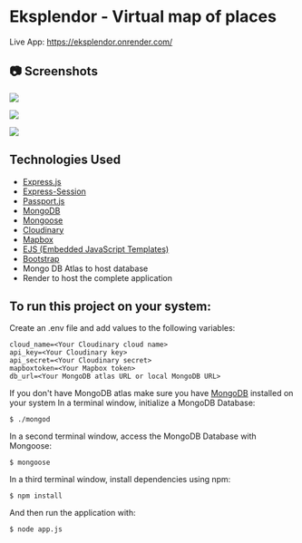 
# Eksplendor - Virtual map of places

Live App: https://eksplendor.onrender.com/

## 📷 Screenshots

![](https://res.cloudinary.com/dwvei3ags/image/upload/v1694801540/Zrzut_ekranu_2023-09-15_200617_g8syfn.png)

![](https://res.cloudinary.com/dwvei3ags/image/upload/v1694801540/Zrzut_ekranu_2023-09-15_201154_ku4f4l.png)

![](https://res.cloudinary.com/dwvei3ags/image/upload/v1694801537/Zrzut_ekranu_2023-09-15_200741_wqlini.png)



## Technologies Used

- [Express.js](https://github.com/expressjs/express)
- [Express-Session](https://github.com/expressjs/session)
- [Passport.js](https://github.com/jaredhanson/passport)
- [MongoDB](https://github.com/mongodb/mongo)
- [Mongoose](https://github.com/Automattic/mongoose)
- [Cloudinary](https://github.com/cloudinary/cloudinary_npm)
- [Mapbox](https://github.com/mapbox/mapbox-gl-js)
- [EJS (Embedded JavaScript Templates)](https://github.com/mde/ejs)
- [Bootstrap](https://github.com/twbs/bootstrap)
- Mongo DB Atlas to host database 
- Render to host the complete application

## To run this project on your system:
Create an .env file and add values to the following variables:
```
cloud_name=<Your Cloudinary cloud name>
api_key=<Your Cloudinary key>
api_secret=<Your Cloudinary secret>
mapboxtoken=<Your Mapbox token>
db_url=<Your MongoDB atlas URL or local MongoDB URL>
```
If you don't have MongoDB atlas make sure you have [MongoDB](https://docs.mongodb.com/manual/installation/) installed on your system
In a terminal window, initialize a MongoDB Database:
```
$ ./mongod
```
In a second terminal window, access the MongoDB Database with Mongoose:
```
$ mongoose
```
In a third terminal window, install dependencies using npm:

```
$ npm install
```
And then run the application with:
```
$ node app.js
```
